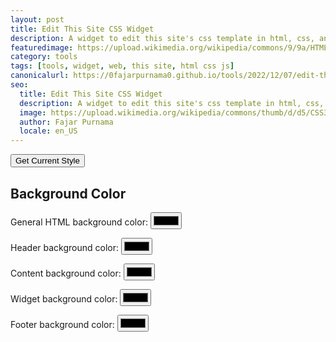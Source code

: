```yaml
---
layout: post
title: Edit This Site CSS Widget
description: A widget to edit this site's css template in html, css, and js.
featuredimage: https://upload.wikimedia.org/wikipedia/commons/9/9a/HTML5_audio_icon.svg
category: tools
tags: [tools, widget, web, this site, html css js]
canonicalurl: https://0fajarpurnama0.github.io/tools/2022/12/07/edit-this-site-css-widget
seo:
  title: Edit This Site CSS Widget
  description: A widget to edit this site's css template in html, css, and js.
  image: https://upload.wikimedia.org/wikipedia/commons/thumb/d/d5/CSS3_logo_and_wordmark.svg/1200px-CSS3_logo_and_wordmark.svg.png
  author: Fajar Purnama
  locale: en_US
---
```


<button onClick="get_current_style()">Get Current Style</button>

<h2>Background Color</h2>
<p>General HTML background color: <input type="color" id="htmlbackgroundColor" /></p>
<p>Header background color: <input type="color" id="headerbackgroundColor" /></p>
<p>Content background color: <input type="color" id="contentbackgroundColor" /></p>
<p>Widget background color: <input type="color" id="widgetbackgroundColor" /></p>
<p>Footer background color: <input type="color" id="footerbackgroundColor" /></p>

<script>
function get_current_style() {
  document.getElementById("htmlbackgroundColor").value = rgbToHex(getComputedStyle(document.getElementsByTagName("html")[0]).backgroundColor);
  
  document.getElementById("headerbackgroundColor").value = rgbToHex(getComputedStyle(document.querySelectorAll(".header")[0]).backgroundColor);

  document.getElementById("contentbackgroundColor").value = rgbToHex(getComputedStyle(document.querySelectorAll(".grid-content")[0]).backgroundColor);
  
  document.getElementById("widgetbackgroundColor").value = rgbToHex(getComputedStyle(document.querySelectorAll(".grid-widget")[0]).backgroundColor);

  document.getElementById("footerbackgroundColor").value = rgbToHex(getComputedStyle(document.getElementsByTagName("footer")[0]).backgroundColor);
}

document.getElementById("htmlbackgroundColor").addEventListener("change", function(event) {
  document.getElementsByTagName("html")[0].style.backgroundImage = "none";
  document.getElementsByTagName("html")[0].style.backgroundColor = event.target.value;
});

document.getElementById("headerbackgroundColor").addEventListener("change", function(event) {
  document.querySelectorAll(".header")[0].style.backgroundImage = "none";
  document.querySelectorAll(".header")[0].style.backgroundColor = event.target.value;
});

document.getElementById("contentbackgroundColor").addEventListener("change", function(event) {
  document.querySelectorAll(".grid-content")[0].style.backgroundImage = "none";
  document.querySelectorAll(".grid-content")[0].style.backgroundColor = event.target.value;
});

document.getElementById("widgetbackgroundColor").addEventListener("change", function(event) {
  document.querySelectorAll(".grid-widget")[0].style.backgroundImage = "none";
  document.querySelectorAll(".grid-widget")[0].style.backgroundColor = event.target.value;
});

document.getElementById("widgetbackgroundColor").addEventListener("change", function(event) {
  document.querySelectorAll(".grid-widget")[0].style.backgroundImage = "none";
  document.querySelectorAll(".grid-widget")[0].style.backgroundColor = event.target.value;
});

document.getElementById("footerbackgroundColor").addEventListener("change", function(event) {
  document.getElementsByTagName("footer")[0].style.backgroundImage = "none";
  document.getElementsByTagName("footer")[0].style.backgroundColor = event.target.value;
});

function rgbToHex(rgbColor) {
  // Extract RGB values from the computed style
  const rgbValues = rgbColor.match(/\d+/g).map(Number);
  const red = rgbValues[0];
  const green = rgbValues[1];
  const blue = rgbValues[2];

  // Convert RGB to hex
  const hexColor = `#${((1 << 24) + (red << 16) + (green << 8) + blue).toString(16).slice(1)}`;
  return hexColor;
}
</script>